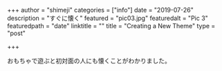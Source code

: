 +++
author = "shimeji"
categories = ["info"]
date = "2019-07-26"
description = "すぐに懐く"
featured = "pic03.jpg"
featuredalt = "Pic 3"
featuredpath = "date"
linktitle = ""
title = "Creating a New Theme"
type = "post"

+++

おもちゃで遊ぶと初対面の人にも懐くことがわかりました。